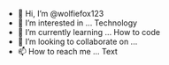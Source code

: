 - 👋 Hi, I’m @wolfiefox123
- 👀 I’m interested in ... Technology
- 🌱 I’m currently learning ... How to code
- 💞️ I’m looking to collaborate on ...
- 📫 How to reach me ... Text

<!---
wolfiefox123/wolfiefox123 is a ✨ special ✨ repository because its `README.md` (this file) appears on your GitHub profile.
You can click the Preview link to take a look at your changes.
--->
